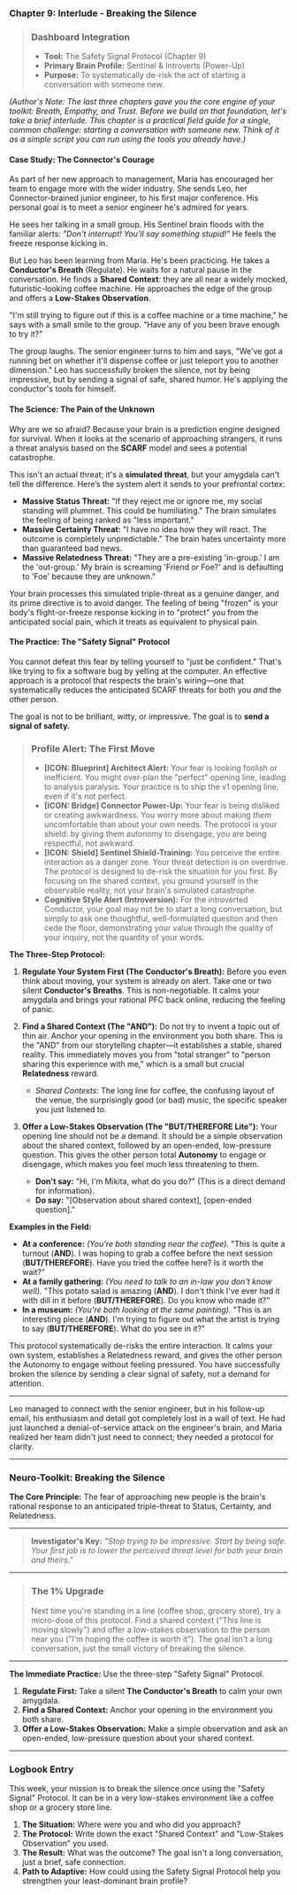 ### **Chapter 9: Interlude - Breaking the Silence**

> ### **Dashboard Integration**
>
> *   **Tool:** The Safety Signal Protocol (Chapter 9)
> *   **Primary Brain Profile:** Sentinel & Introverts (Power-Up)
> *   **Purpose:** To systematically de-risk the act of starting a conversation with someone new.

*(Author's Note: The last three chapters gave you the core engine of your toolkit: Breath, Empathy, and Trust. Before we build on that foundation, let's take a brief interlude. This chapter is a practical field guide for a single, common challenge: starting a conversation with someone new. Think of it as a simple script you can run using the tools you already have.)*

#### **Case Study: The Connector's Courage**

As part of her new approach to management, Maria has encouraged her team to engage more with the wider industry. She sends Leo, her Connector-brained junior engineer, to his first major conference. His personal goal is to meet a senior engineer he's admired for years.

He sees her talking in a small group. His Sentinel brain floods with the familiar alerts: *"Don't interrupt! You'll say something stupid!"* He feels the freeze response kicking in.

But Leo has been learning from Maria. He's been practicing. He takes a **Conductor's Breath** (Regulate). He waits for a natural pause in the conversation. He finds a **Shared Context**: they are all near a widely mocked, futuristic-looking coffee machine. He approaches the edge of the group and offers a **Low-Stakes Observation**.

"I'm still trying to figure out if this is a coffee machine or a time machine," he says with a small smile to the group. "Have any of you been brave enough to try it?"

The group laughs. The senior engineer turns to him and says, "We've got a running bet on whether it'll dispense coffee or just teleport you to another dimension." Leo has successfully broken the silence, not by being impressive, but by sending a signal of safe, shared humor. He's applying the conductor's tools for himself.

#### **The Science: The Pain of the Unknown**

Why are we so afraid? Because your brain is a prediction engine designed for survival. When it looks at the scenario of approaching strangers, it runs a threat analysis based on the **SCARF** model and sees a potential catastrophe.

This isn't an actual threat; it's a **simulated threat**, but your amygdala can't tell the difference. Here’s the system alert it sends to your prefrontal cortex:

*   **Massive Status Threat:** "If they reject me or ignore me, my social standing will plummet. This could be humiliating." The brain simulates the feeling of being ranked as "less important."
*   **Massive Certainty Threat:** "I have no idea how they will react. The outcome is completely unpredictable." The brain hates uncertainty more than guaranteed bad news.
*   **Massive Relatedness Threat:** "They are a pre-existing 'in-group.' I am the 'out-group.' My brain is screaming 'Friend or Foe?' and is defaulting to 'Foe' because they are unknown."

Your brain processes this simulated triple-threat as a genuine danger, and its prime directive is to avoid danger. The feeling of being "frozen" is your body's flight-or-freeze response kicking in to "protect" you from the anticipated social pain, which it treats as equivalent to physical pain.

#### **The Practice: The "Safety Signal" Protocol**

You cannot defeat this fear by telling yourself to "just be confident." That's like trying to fix a software bug by yelling at the computer. An effective approach is a protocol that respects the brain's wiring—one that systematically reduces the anticipated SCARF threats for both you *and* the other person.

The goal is not to be brilliant, witty, or impressive. The goal is to **send a signal of safety.**

> ### **Profile Alert: The First Move**
>
> *   **[ICON: Blueprint] Architect Alert:** Your fear is looking foolish or inefficient. You might over-plan the "perfect" opening line, leading to analysis paralysis. Your practice is to ship the v1 opening line, even if it's not perfect.
> *   **[ICON: Bridge] Connector Power-Up:** Your fear is being disliked or creating awkwardness. You worry more about making *them* uncomfortable than about your own needs. The protocol is your shield: by giving them autonomy to disengage, you are being respectful, not awkward.
> *   **[ICON: Shield] Sentinel Shield-Training:** You perceive the entire interaction as a danger zone. Your threat detection is on overdrive. The protocol is designed to de-risk the situation for you first. By focusing on the shared context, you ground yourself in the observable reality, not your brain's simulated catastrophe.
> *   **Cognitive Style Alert (Introversion):** For the introverted Conductor, your goal may not be to start a long conversation, but simply to ask one thoughtful, well-formulated question and then cede the floor, demonstrating your value through the quality of your inquiry, not the quantity of your words.

**The Three-Step Protocol:**

1.  **Regulate Your System First (The Conductor's Breath):** Before you even think about moving, your system is already on alert. Take one or two silent **Conductor's Breaths**. This is non-negotiable. It calms your amygdala and brings your rational PFC back online, reducing the feeling of panic.

2.  **Find a Shared Context (The "AND"):** Do not try to invent a topic out of thin air. Anchor your opening in the environment you both share. This is the "AND" from our storytelling chapter—it establishes a stable, shared reality. This immediately moves you from "total stranger" to "person sharing this experience with me," which is a small but crucial **Relatedness** reward.
    *   *Shared Contexts:* The long line for coffee, the confusing layout of the venue, the surprisingly good (or bad) music, the specific speaker you just listened to.

3.  **Offer a Low-Stakes Observation (The "BUT/THEREFORE Lite"):** Your opening line should not be a demand. It should be a simple observation about the shared context, followed by an open-ended, low-pressure question. This gives the other person total **Autonomy** to engage or disengage, which makes you feel much less threatening to them.
    *   **Don't say:** "Hi, I'm Mikita, what do you do?" (This is a direct demand for information).
    *   **Do say:** "[Observation about shared context], [open-ended question]."

**Examples in the Field:**

*   **At a conference:** *(You're both standing near the coffee).* "This is quite a turnout (**AND**). I was hoping to grab a coffee before the next session (**BUT/THEREFORE**). Have you tried the coffee here? Is it worth the wait?"
*   **At a family gathering:** *(You need to talk to an in-law you don't know well).* "This potato salad is amazing (**AND**). I don't think I've ever had it with dill in it before (**BUT/THEREFORE**). Do you know who made it?"
*   **In a museum:** *(You're both looking at the same painting).* "This is an interesting piece (**AND**). I'm trying to figure out what the artist is trying to say (**BUT/THEREFORE**). What do you see in it?"

This protocol systematically de-risks the entire interaction. It calms your own system, establishes a Relatedness reward, and gives the other person the Autonomy to engage without feeling pressured. You have successfully broken the silence by sending a clear signal of safety, not a demand for attention.

---

Leo managed to connect with the senior engineer, but in his follow-up email, his enthusiasm and detail got completely lost in a wall of text. He had just launched a denial-of-service attack on the engineer's brain, and Maria realized her team didn't just need to connect; they needed a protocol for clarity.

---
### **Neuro-Toolkit: Breaking the Silence**

**The Core Principle:**
The fear of approaching new people is the brain's rational response to an anticipated triple-threat to Status, Certainty, and Relatedness.

---
> **Investigator's Key:**
> *"Stop trying to be impressive. Start by being safe. Your first job is to lower the perceived threat level for both your brain and theirs."*
---
> ### **The 1% Upgrade**
>
> Next time you're standing in a line (coffee shop, grocery store), try a micro-dose of this protocol. Find a shared context ("This line is moving slowly") and offer a low-stakes observation to the person near you ("I'm hoping the coffee is worth it"). The goal isn't a long conversation, just the small victory of breaking the silence.

---
**The Immediate Practice:**
Use the three-step "Safety Signal" Protocol.
1.  **Regulate First:** Take a silent **The Conductor's Breath** to calm your own amygdala.
2.  **Find a Shared Context:** Anchor your opening in the environment you both share.
3.  **Offer a Low-Stakes Observation:** Make a simple observation and ask an open-ended, low-pressure question about your shared context.

---
### **Logbook Entry**

This week, your mission is to break the silence once using the "Safety Signal" Protocol. It can be in a very low-stakes environment like a coffee shop or a grocery store line.

1.  **The Situation:** Where were you and who did you approach?
2.  **The Protocol:** Write down the exact "Shared Context" and "Low-Stakes Observation" you used.
3.  **The Result:** What was the outcome? The goal isn't a long conversation, just a brief, safe connection.
4.  **Path to Adaptive:** How could using the Safety Signal Protocol help you strengthen your least-dominant brain profile?
